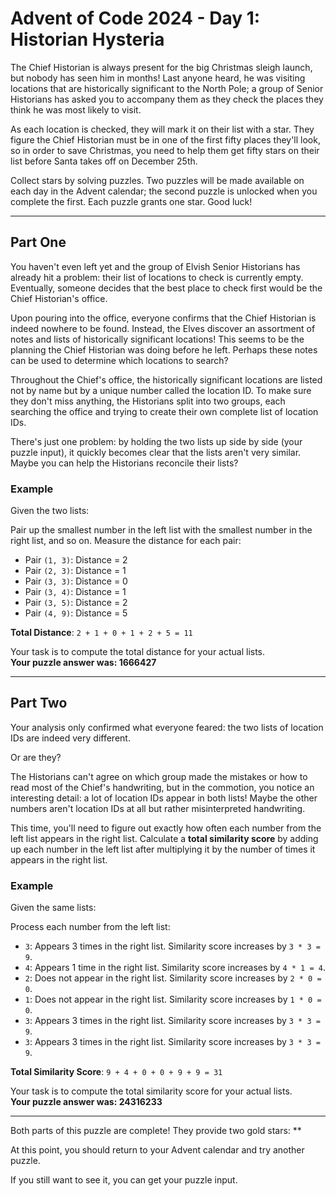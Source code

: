 # Advent of Code 2024 - Day 1: Historian Hysteria

The Chief Historian is always present for the big Christmas sleigh launch, but nobody has seen him in months! Last anyone heard, he was visiting locations that are historically significant to the North Pole; a group of Senior Historians has asked you to accompany them as they check the places they think he was most likely to visit.

As each location is checked, they will mark it on their list with a star. They figure the Chief Historian must be in one of the first fifty places they'll look, so in order to save Christmas, you need to help them get fifty stars on their list before Santa takes off on December 25th.

Collect stars by solving puzzles. Two puzzles will be made available on each day in the Advent calendar; the second puzzle is unlocked when you complete the first. Each puzzle grants one star. Good luck!

---

## Part One

You haven't even left yet and the group of Elvish Senior Historians has already hit a problem: their list of locations to check is currently empty. Eventually, someone decides that the best place to check first would be the Chief Historian's office.

Upon pouring into the office, everyone confirms that the Chief Historian is indeed nowhere to be found. Instead, the Elves discover an assortment of notes and lists of historically significant locations! This seems to be the planning the Chief Historian was doing before he left. Perhaps these notes can be used to determine which locations to search?

Throughout the Chief's office, the historically significant locations are listed not by name but by a unique number called the location ID. To make sure they don't miss anything, the Historians split into two groups, each searching the office and trying to create their own complete list of location IDs.

There's just one problem: by holding the two lists up side by side (your puzzle input), it quickly becomes clear that the lists aren't very similar. Maybe you can help the Historians reconcile their lists?

### Example

Given the two lists:


Pair up the smallest number in the left list with the smallest number in the right list, and so on. Measure the distance for each pair:

- Pair `(1, 3)`: Distance = 2
- Pair `(2, 3)`: Distance = 1
- Pair `(3, 3)`: Distance = 0
- Pair `(3, 4)`: Distance = 1
- Pair `(3, 5)`: Distance = 2
- Pair `(4, 9)`: Distance = 5

**Total Distance**: `2 + 1 + 0 + 1 + 2 + 5 = 11`

Your task is to compute the total distance for your actual lists.  
**Your puzzle answer was: 1666427**

---

## Part Two

Your analysis only confirmed what everyone feared: the two lists of location IDs are indeed very different.

Or are they?

The Historians can't agree on which group made the mistakes or how to read most of the Chief's handwriting, but in the commotion, you notice an interesting detail: a lot of location IDs appear in both lists! Maybe the other numbers aren't location IDs at all but rather misinterpreted handwriting.

This time, you'll need to figure out exactly how often each number from the left list appears in the right list. Calculate a **total similarity score** by adding up each number in the left list after multiplying it by the number of times it appears in the right list.

### Example

Given the same lists:


Process each number from the left list:

- `3`: Appears 3 times in the right list. Similarity score increases by `3 * 3 = 9`.
- `4`: Appears 1 time in the right list. Similarity score increases by `4 * 1 = 4`.
- `2`: Does not appear in the right list. Similarity score increases by `2 * 0 = 0`.
- `1`: Does not appear in the right list. Similarity score increases by `1 * 0 = 0`.
- `3`: Appears 3 times in the right list. Similarity score increases by `3 * 3 = 9`.
- `3`: Appears 3 times in the right list. Similarity score increases by `3 * 3 = 9`.

**Total Similarity Score**: `9 + 4 + 0 + 0 + 9 + 9 = 31`

Your task is to compute the total similarity score for your actual lists.  
**Your puzzle answer was: 24316233**

---

Both parts of this puzzle are complete! They provide two gold stars: **

At this point, you should return to your Advent calendar and try another puzzle.

If you still want to see it, you can get your puzzle input.
